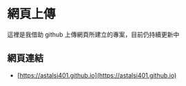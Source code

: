 # 網頁上傳

這裡是我借助 github 上傳網頁所建立的專案，目前仍持續更新中

## 網頁連結

- [https://astalsi401.github.io](https://astalsi401.github.io)
